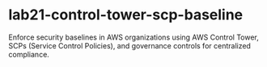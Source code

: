 # lab21-control-tower-scp-baseline
Enforce security baselines in AWS organizations using AWS Control Tower, SCPs (Service Control Policies), and governance controls for centralized compliance.
